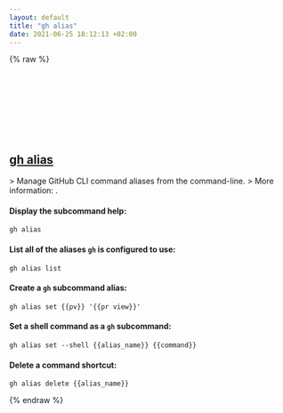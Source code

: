 ```yaml
---
layout: default
title: "gh alias"
date: 2021-06-25 18:12:13 +02:00
---
```

{% raw %}
<h2 id="gh-alias">
  <a href="/en/common/gh-alias.html">gh alias</a> <a href="#gh-alias"><svg class="icon">
    <use href="/assets/images/unicode_sprite.svg#link" />
  </svg></a>
</h2>
> Manage GitHub CLI command aliases from the command-line.
> More information: <https://cli.github.com/manual/gh_alias>.

#### Display the subcommand help:
```shell
gh alias
```
#### List all of the aliases `gh` is configured to use:
```shell
gh alias list
```
#### Create a `gh` subcommand alias:
```shell
gh alias set {{pv}} '{{pr view}}'
```
#### Set a shell command as a `gh` subcommand:
```shell
gh alias set --shell {{alias_name}} {{command}}
```
#### Delete a command shortcut:
```shell
gh alias delete {{alias_name}}
```
{% endraw %}